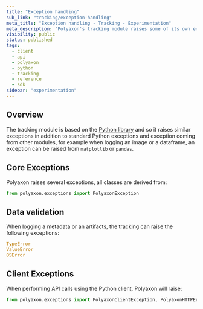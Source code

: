 ```yaml
---
title: "Exception handling"
sub_link: "tracking/exception-handling"
meta_title: "Exception handling - Tracking - Experimentation"
meta_description: "Polyaxon's tracking module raises some of its own exceptions as well as standard Python exceptions."
visibility: public
status: published
tags:
  - client
  - api
  - polyaxon
  - python
  - tracking
  - reference
  - sdk
sidebar: "experimentation"
---
```


## Overview

The tracking module is based on the [Python library](/docs/core/python-library/exception-handling/) and so it raises similar exceptions in addition to standard Python exceptions and exception coming from other modules, 
for example when logging an image or a dataframe, an exception can be raised from `matplotlib` or `pandas`.  

## Core Exceptions

Polyaxon raises several exceptions, all classes are derived from:

```python
from polyaxon.exceptions import PolyaxonException
```

## Data validation

When logging a metadata or an artifacts, the tracking can raise the following exceptions:

```python
TypeError
ValueError
OSError
```

## Client Exceptions

When performing API calls using the Python client, Polyaxon will raise:

```python
from polyaxon.exceptions import PolyaxonClientException, PolyaxonHTTPError
```

